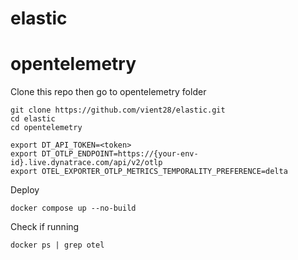 # elastic

# opentelemetry

Clone this repo then go to opentelemetry folder

```
git clone https://github.com/vient28/elastic.git
cd elastic
cd opentelemetry
```

```
export DT_API_TOKEN=<token>
export DT_OTLP_ENDPOINT=https://{your-env-id}.live.dynatrace.com/api/v2/otlp
export OTEL_EXPORTER_OTLP_METRICS_TEMPORALITY_PREFERENCE=delta

```
Deploy

```
docker compose up --no-build

```
Check if running

```
docker ps | grep otel
```

